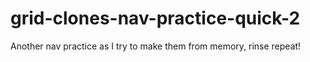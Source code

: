 # grid-clones-nav-practice-quick-2
Another nav practice as I try to make them from memory, rinse repeat!
